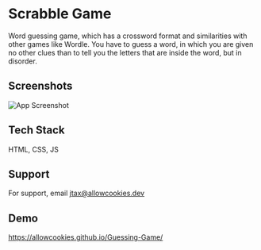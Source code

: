 # Scrabble Game

Word guessing game, which has a crossword format and similarities with other games like Wordle. 
You have to guess a word, in which you are given no other clues than to tell you the letters that are inside the word, but in disorder.


## Screenshots

![App Screenshot](https://raw.githubusercontent.com/josejtax/Guessing-Game/main/ASSETS/Captura%20de%20pantalla%202022-12-03%20194606.png)


## Tech Stack

HTML, CSS, JS


## Support

For support, email jtax@allowcookies.dev


## Demo

https://allowcookies.github.io/Guessing-Game/
